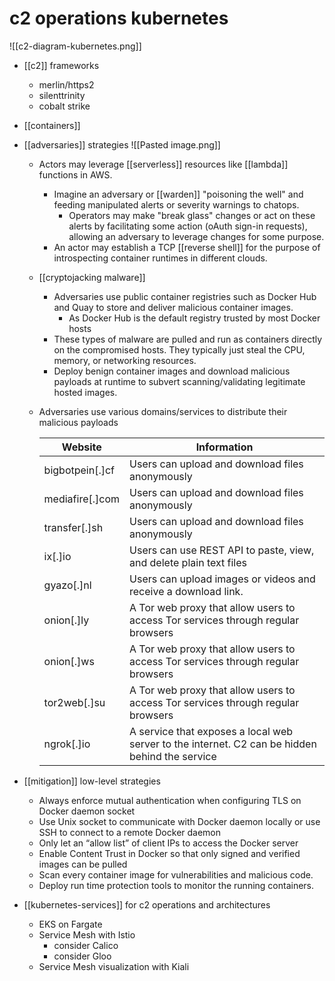 # c2 operations kubernetes

![[c2-diagram-kubernetes.png]]

- [[c2]] frameworks
	- merlin/https2
	- silenttrinity
	- cobalt strike

- [[containers]]
- [[adversaries]] strategies
	![[Pasted image.png]]
	- Actors may leverage [[serverless]] resources like [[lambda]] functions in AWS.
		- Imagine an adversary or [[warden]] "poisoning the well" and feeding manipulated alerts or severity warnings to chatops.
			- Operators may make "break glass" changes or act on these alerts by facilitating some action (oAuth sign-in requests), allowing an adversary to leverage changes for some purpose.
		- An actor may establish a TCP [[reverse shell]] for the purpose of introspecting container runtimes in different clouds.
	- [[cryptojacking malware]]
		- Adversaries use public container registries such as Docker Hub and Quay to store and deliver malicious container images. 
			- As Docker Hub is the default registry trusted by most Docker hosts
		- These types of malware are pulled and run as containers directly on the compromised hosts. They typically just steal the CPU, memory, or networking resources.
		- Deploy benign container images and download malicious payloads at runtime to subvert scanning/validating legitimate hosted images.
	- Adversaries use various domains/services to distribute their malicious payloads
	
		| Website | Information |
		| --- | --- |
		| bigbotpein[.]cf | Users can upload and download files anonymously
		| mediafire[.]com | Users can upload and download files anonymously
		| transfer[.]sh | Users can upload and download files anonymously
		| ix[.]io | Users can use REST API to paste, view, and delete plain text files
		| gyazo[.]nl | Users can upload images or videos and receive a download link.
		| onion[.]ly | A Tor web proxy that allow users to access Tor services through regular browsers
		| onion[.]ws | A Tor web proxy that allow users to access Tor services through regular browsers
		| tor2web[.]su | A Tor web proxy that allow users to access Tor services through regular browsers
		| ngrok[.]io | A service that exposes a local web server to the internet. C2 can be hidden behind the service

- [[mitigation]] low-level strategies
	- Always enforce mutual authentication when configuring TLS on Docker daemon socket
	- Use Unix socket to communicate with Docker daemon locally or use SSH to connect to a remote Docker daemon
	- Only let an “allow list” of client IPs to access the Docker server
	- Enable Content Trust in Docker so that only signed and verified images can be pulled
	- Scan every container image for vulnerabilities and malicious code.
	- Deploy run time protection tools to monitor the running containers.

- [[kubernetes-services]] for c2 operations and architectures
	- EKS on Fargate
	- Service Mesh with Istio
		- consider Calico
		- consider Gloo
	- Service Mesh visualization with Kiali